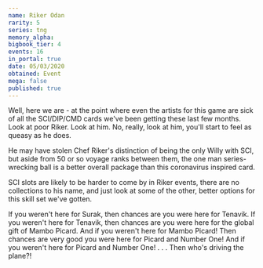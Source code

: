 ```yaml
---
name: Riker Odan
rarity: 5
series: tng
memory_alpha:
bigbook_tier: 4
events: 16
in_portal: true
date: 05/03/2020
obtained: Event
mega: false
published: true
---
```


Well, here we are - at the point where even the artists for this game are sick of all the SCI/DIP/CMD cards we've been getting these last few months. Look at poor Riker. Look at him. No, really, look at him, you'll start to feel as queasy as he does. 

He may have stolen Chef Riker's distinction of being the only Willy with SCI, but aside from 50 or so voyage ranks between them, the one man series-wrecking ball is a better overall package than this coronavirus inspired card. 

SCI slots are likely to be harder to come by in Riker events, there are no collections to his name, and just look at some of the other, better options for this skill set we've gotten. 

If you weren't here for Surak, then chances are you were here for Tenavik. If you weren't here for Tenavik, then chances are you were here for the global gift of Mambo Picard. And if you weren't here for Mambo Picard! Then chances are very good you were here for Picard and Number One! And if you weren't here for Picard and Number One! . . . Then who's driving the plane?!

